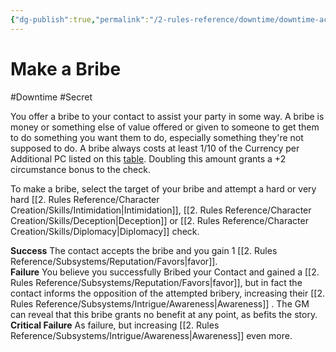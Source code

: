 ```yaml
---
{"dg-publish":true,"permalink":"/2-rules-reference/downtime/downtime-activities/crime/make-a-bribe/","noteIcon":""}
---
```


# Make a Bribe
#Downtime #Secret 

You offer a bribe to your contact to assist your party in some way. A bribe is money or something else of value offered or given to someone to get them to do something you want them to do, especially something they're not supposed to do. A bribe always costs at least 1/10 of the Currency per Additional PC listed on this [table](https://2e.aonprd.com/Rules.aspx?ID=581). Doubling this amount grants a +2 circumstance bonus to the check. 

To make a bribe, select the target of your bribe and attempt a hard or very hard [[2. Rules Reference/Character Creation/Skills/Intimidation\|Intimidation]], [[2. Rules Reference/Character Creation/Skills/Deception\|Deception]] or [[2. Rules Reference/Character Creation/Skills/Diplomacy\|Diplomacy]] check. 

**Success** The contact accepts the bribe and you gain 1 [[2. Rules Reference/Subsystems/Reputation/Favors\|favor]].  
**Failure** You believe you successfully Bribed your Contact and gained a [[2. Rules Reference/Subsystems/Reputation/Favors\|favor]], but in fact the contact informs the opposition of the attempted bribery, increasing their [[2. Rules Reference/Subsystems/Intrigue/Awareness\|Awareness]] . The GM can reveal that this bribe grants no benefit at any point, as befits the story.  
**Critical Failure** As failure, but increasing [[2. Rules Reference/Subsystems/Intrigue/Awareness\|Awareness]] even more.


